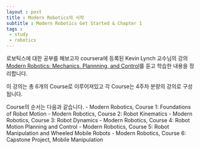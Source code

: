 ```yaml
---
layout : post
title : Modern Robotics의 시작
subtitle : Modern Robotics Get Started & Chapter 1
tags : 
 - study
 - robotics
---
```


로보틱스에 대한 공부를 해보고자 coursera에 등록된 Kevin Lynch 교수님의 강의 [Modern Robotics: Mechanics, Plannning, and Control](https://www.coursera.org/specializations/modernrobotics)를 듣고 학습한 내용을 정리합니다.
<br>

이 강의는 총 6개의 Course로 이루어져있고 각 Course는 4주차 분량의 강의로 구성됩니다.
<br>

Course의 순서는 다음과 같습니다.
    - Modern Robotics, Course 1: Foundations of Robot Motion
    - Modern Robotics, Course 2: Robot Kinematics
    - Modern Robotics, Course 3: Robot Dynamics
    - Modern Robotics, Course 4: Robot Motion Planning and Control
    - Modern Robotics, Course 5: Robot Manipulation and Wheeled Mobile Robots
    - Modern Robotics, Course 6: Capstone Project, Mobile Manipulation

